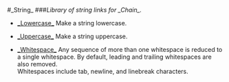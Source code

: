 #\_String\_
###*Library of string links for \_Chain\_.*

* [\_Lowercase\_](/src/_Lowercase_.php)
Make a string lowercase.

* [\_Uppercase\_](/src/_Uppercase_.php)
Make a string uppercase.

* [\_Whitespace\_](/src/_Whitespace_.php)
Any sequence of more than one whitespace is reduced to a single whitespace.
By default, leading and trailing whitespaces are also removed.  
Whitespaces include tab, newline, and linebreak characters.
